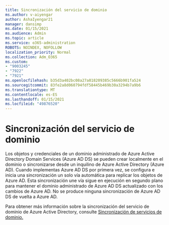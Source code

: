 ```yaml
---
title: Sincronización del servicio de dominio
ms.author: v-aiyengar
author: AshaIyengar21
manager: dansimp
ms.date: 01/15/2021
ms.audience: Admin
ms.topic: article
ms.service: o365-administration
ROBOTS: NOINDEX, NOFOLLOW
localization_priority: Normal
ms.collection: Adm_O365
ms.custom:
- "9003245"
- "7922"
- "7921"
ms.openlocfilehash: b35d3a402bc08a27a818209385c5666b901fa524
ms.sourcegitcommit: 83fe2a8d060794fdf58445b469b30a3294b7a9b6
ms.translationtype: MT
ms.contentlocale: es-ES
ms.lasthandoff: 01/15/2021
ms.locfileid: "49876520"
---
```

# <a name="domain-service-synchronization"></a>Sincronización del servicio de dominio

Los objetos y credenciales de un dominio administrado de Azure Active Directory Domain Services (Azure AD DS) se pueden crear localmente en el dominio o sincronizarse desde un inquilino de Azure Active Directory (Azure AD). Cuando implementas Azure AD DS por primera vez, se configura e inicia una sincronización un solo vía automática para replicar los objetos de Azure AD. Esta sincronización une vía sigue en ejecución en segundo plano para mantener el dominio administrado de Azure AD DS actualizado con los cambios de Azure AD. No se produce ninguna sincronización de Azure AD DS de vuelta a Azure AD.

Para obtener más información sobre la sincronización del servicio de dominio de Azure Active Directory, consulte [Sincronización de servicios de dominio.](https://docs.microsoft.com/azure/active-directory-domain-services/synchronization) 
